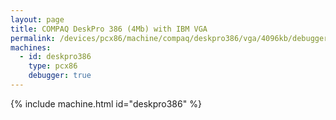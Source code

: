 ```yaml
---
layout: page
title: COMPAQ DeskPro 386 (4Mb) with IBM VGA
permalink: /devices/pcx86/machine/compaq/deskpro386/vga/4096kb/debugger/
machines:
  - id: deskpro386
    type: pcx86
    debugger: true
---
```


{% include machine.html id="deskpro386" %}
